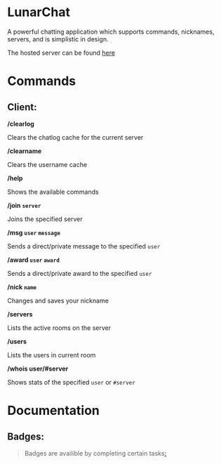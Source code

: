 # LunarChat

A powerful chatting application which supports commands, nicknames, servers, and is simplistic in design.

The hosted server can be found [here](https://LunarChat.shadowcatxd5.repl.co/)

# Commands
## Client:
**/clearlog**

Clears the chatlog cache for the current server

**/clearname**

Clears the username cache

**/help**

Shows the available commands

**/join `server`**

Joins the specified server

**/msg `user` `message`**

Sends a direct/private message to the specified `user`

**/award `user` `award`**

Sends a direct/private award to the specified `user`


**/nick `name`**

Changes and saves your nickname

**/servers**

Lists the active rooms on the server

**/users**

Lists the users in current room

**/whois user/#server**

Shows stats of the specified `user` or `#server`

# Documentation
## Badges:
> Badges are availible by completing certain tasks[:](https://LunarChat.shadowcatxd5.repl.co/oooooohh%20a%20badge.wav)